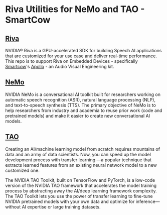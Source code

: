 # Riva Utilities for NeMo and TAO - SmartCow

## [Riva](https://developer.nvidia.com/riva)

NVIDIA® Riva is a GPU-accelerated SDK for building Speech AI applications that are customized for your use case and deliver real-time performance. This repo is to support Riva on Embedded Devices - specifically [Smartcow](https://smartcow.ai/)'s [Apollo](https://apollo.smartcow.ai/) - an Audio Visual Engineering kit.

## [NeMo](https://github.com/NVIDIA/NeMo)

NVIDIA NeMo is a conversational AI toolkit built for researchers working on automatic speech recognition (ASR), natural language processing (NLP), and text-to-speech synthesis (TTS). The primary objective of NeMo is to help researchers from industry and academia to reuse prior work (code and pretrained models) and make it easier to create new conversational AI models.


## [TAO](https://developer.nvidia.com/tao-toolkit)

Creating an AI/machine learning model from scratch requires mountains of data and an army of data scientists. Now, you can speed up the model development process with transfer learning —a popular technique that extracts learned features from an existing neural network model to a new customized one.

The NVIDIA TAO Toolkit, built on TensorFlow and PyTorch, is a low-code version of the NVIDIA TAO framework that accelerates the model training process by abstracting away the AI/deep learning framework complexity. The TAO Toolkit lets you use the power of transfer learning to fine-tune NVIDIA pretrained models with your own data and optimize for inference—without AI expertise or large training datasets.
